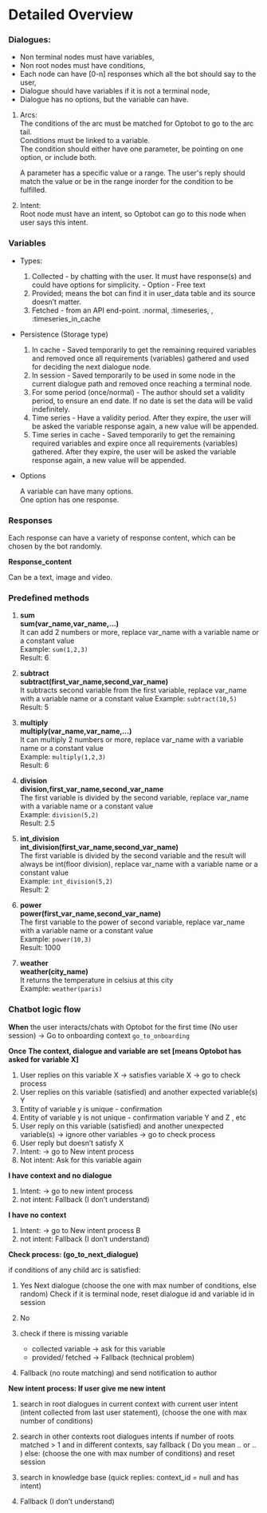 # __Detailed Overview__ 

### Dialogues:

- Non terminal nodes must have variables,  
- Non root nodes must have conditions,  
- Each node can have [0-n] responses which all the bot should say to the user,  
- Dialogue should have variables if it is not a terminal node,  
- Dialogue has no options, but the variable can have.

1. Arcs:  
    The conditions of the arc must be matched for Optobot to go to the arc tail.   
    Conditions must be linked to a variable.  
    The condition should either have one parameter, be pointing on one option, or include both.

    A parameter has a specific value or a range. The user's reply should match the value or be in the range inorder for the condition to be fulfilled.  
2. Intent:  
    Root node must have an intent, so Optobot can go to this node when user says this intent.

### Variables

* Types:

    1. Collected - by chatting with the user. It must have response(s) and could have options for simplicity.
      - Option
      - Free text
    2. Provided; means the bot can find it in user_data table and its source doesn’t matter.
    3. Fetched - from an API end-point.
:normal, :timeseries,  , :timeseries_in_cache

* Persistence (Storage type)
    1. In cache - Saved temporarily to get the remaining required variables and removed once all requirements (variables) gathered and used for deciding the next dialogue node.
    2. In session - Saved temporarily to be used in some node in the current dialogue path and removed once reaching a terminal node.
    3. For some period (once/normal) - The author should set a validity period, to ensure an end date. If no date is set the data will be valid indefinitely.
    4. Time series - Have a validity period. After they expire, the user will be asked the variable response again, a new value will be appended.  
    5. Time series in cache - Saved temporarily to get the remaining required variables and expire once all requirements (variables) gathered. After they expire, the user will be asked the variable response again, a new value will be appended.  

* Options

  A variable can have many options.  
  One option has one response.

### Responses

  Each response can have a variety of response content, which can be chosen by the bot randomly.

  __Response_content__

  Can be a text, image and video.


### Predefined methods

1. __sum__   
  __sum(var_name,var_name,...)__   
  It can add 2 numbers or more, replace var_name with a variable name or a constant value   
  Example: `sum(1,2,3)`   
  Result: 6

1. __subtract__   
  __subtract(first_var_name,second_var_name)__   
  It subtracts second variable from the first variable, replace var_name with a variable name or a constant value
  Example: `subtract(10,5)`   
  Result: 5

1. __multiply__   
  __multiply(var_name,var_name,...)__   
  It can multiply 2 numbers or more, replace var_name with a variable name or a constant value   
  Example: `multiply(1,2,3)`   
  Result: 6

1. __division__   
  __division,first_var_name,second_var_name__   
  The first variable is divided by the second variable, replace var_name with a variable name or a constant value   
  Example: `division(5,2)`   
  Result: 2.5

1. __int_division__   
  __int_division(first_var_name,second_var_name)__   
  The first variable is divided by the second variable and the result will always be int(floor division), replace var_name with a variable name or a constant value   
  Example: `int_division(5,2)`   
  Result: 2


1. __power__     
  __power(first_var_name,second_var_name)__   
  The first variable to the power of second variable, replace var_name with a variable name or a constant value   
  Example: `power(10,3)`   
  Result: 1000

1. __weather__   
  __weather(city_name)__   
  It returns the temperature in celsius at this city   
  Example: `weather(paris)` 



### Chatbot logic flow

__When__ the user interacts/chats with Optobot for the first time (No user session)  -> Go to onboarding context `go_to_onboarding`

__Once__
__The context, dialogue and variable are set [means Optobot has asked for variable X]__

1. User replies on this variable X  → satisfies variable X → go to check process
2. User replies on this variable (satisfied) and another expected variable(s) Y
1. Entity of variable y is unique - confirmation
2. Entity of variable y is not unique - confirmation variable Y and Z , etc
3. User reply on this variable (satisfied) and another unexpected variable(s) → ignore other variables → go to check process
4. User reply but doesn’t satisfy X
1. Intent: → go to New intent process
2. Not intent:  Ask for this variable again

 __I have context and no dialogue__

1. Intent: → go to new intent process
2. not intent:  Fallback (I don’t understand)

  __I have no context__

1. Intent: → go to New intent process B
2. not intent: Fallback (I don’t understand)


  __Check process: (go_to_next_dialogue)__

if conditions of any child arc is satisfied:
1. Yes
    Next dialogue (choose the one with max number of conditions, else random)
    Check if it is terminal node, reset dialogue id and variable id in session

2. No
1. check if there is missing variable
    * collected variable → ask for this variable
    * provided/ fetched → Fallback (technical problem)
2. Fallback (no route matching) and send notification to author


  __New intent process: If user give me new intent__

1. search in root dialogues in current context with current user intent (intent collected from last user statement),  (choose the one with max number of conditions)

2. search in other contexts root dialogues intents
  if number of roots matched > 1 and in different contexts, say fallback ( Do you mean .. or .. )
  else: (choose the one with max number of conditions) and reset session

3. search in knowledge base (quick replies: context_id = null and has intent)

4. Fallback (I don’t understand)



